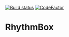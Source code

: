 [![Build status](https://ci.appveyor.com/api/projects/status/kxu6u3minc126t15?svg=true)](https://ci.appveyor.com/project/BlauFx/rhythmbox) [![CodeFactor](https://www.codefactor.io/repository/github/blaufx/rhythmbox/badge)](https://www.codefactor.io/repository/github/blaufx/rhythmbox)

# RhythmBox
